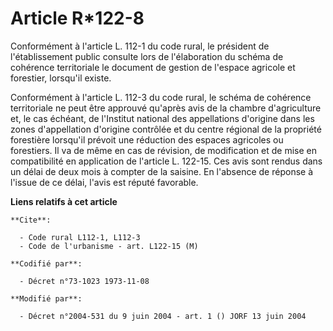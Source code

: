 # Article R*122-8

Conformément à l'article L. 112-1 du code rural, le président de l'établissement public consulte lors de l'élaboration du
schéma de cohérence territoriale le document de gestion de l'espace agricole et forestier, lorsqu'il existe.

Conformément à l'article L. 112-3 du code rural, le schéma de cohérence territoriale ne peut être approuvé qu'après avis de
la chambre d'agriculture et, le cas échéant, de l'Institut national des appellations d'origine dans les zones d'appellation
d'origine contrôlée et du centre régional de la propriété forestière lorsqu'il prévoit une réduction des espaces agricoles ou
forestiers. Il va de même en cas de révision, de modification et de mise en compatibilité en application de l'article L.
122-15. Ces avis sont rendus dans un délai de deux mois à compter de la saisine. En l'absence de réponse à l'issue de ce
délai, l'avis est réputé favorable.

**Liens relatifs à cet article**

	**Cite**:

	  - Code rural L112-1, L112-3
	  - Code de l'urbanisme - art. L122-15 (M)

	**Codifié par**:

	  - Décret n°73-1023 1973-11-08

	**Modifié par**:

	  - Décret n°2004-531 du 9 juin 2004 - art. 1 () JORF 13 juin 2004

